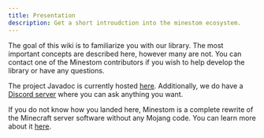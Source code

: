```yaml
---
title: Presentation
description: Get a short introudction into the minestom ecosystem.
---
```


The goal of this wiki is to familiarize you with our library. The most important concepts are described here, 
however many are not. You can contact one of the Minestom contributors if you wish to help develop 
the library or have any questions.

The project Javadoc is currently hosted [here](https://minestom.github.io/Minestom/). Additionally, 
we do have a [Discord server](https://discord.gg/pkFRvqB) where you can ask anything you want.

If you do not know how you landed here, Minestom is a complete rewrite of the Minecraft server software
without any Mojang code. You can learn more about it [here](https://github.com/Minestom/Minestom).
